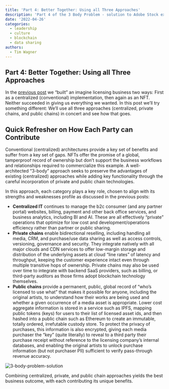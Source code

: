 ```yaml
---
title: 'Part 4: Better Together: Using all Three Approaches'
description: 'Part 4 of the 3 Body Problem - solution to Adobe Stock example, and how to build data sharing applications that are ready for the future of blockchain.'
date: '2022-04-26'
categories:
  - leadership
  - culture
  - blockchain
  - data sharing
authors:
  - Tim Wagner
---
```

## Part 4: Better Together: Using all Three Approaches

In the [previous post](https://www.vendia.net/blog/nft-it-business-example) we “built” an imagine licensing business two ways: First as a centralized (conventional) implementation, then again as an NFT. Neither succeeded in giving us everything we wanted. In this post we’ll try something different: We’ll use all three approaches (centralized, private chains, and public chains) in concert and see how that goes.

## Quick Refresher on How Each Party can Contribute

Conventional (centralized) architectures provide a key set of benefits and suffer from a key set of gaps. NFTs offer the promise of a global, tamperproof record of ownership but don’t support the business workflows and relationships required to commercialize this example. A well-architected “3-body” approach seeks to preserve the advantages of existing (centralized) approaches while adding key functionality through the careful incorporation of private and public chain technologies.

 In this approach, each category plays a key role, chosen to align with its strengths and weaknesses profile as discussed in the previous posts:

- **Centralized IT** continues to manage the b2c consumer (and any partner portal) websites, billing, payment and other back office services, and business analytics, including BI and AI. These are all effectively “private” operations that optimize for low cost and development/operations efficiency rather than partner or public sharing.
- **Private chains** enable bidirectional reselling, including handling all media, CRM, and purchase/use data sharing as well as access controls, versioning, governance and security. They integrate natively with all major clouds and CDN services to offer low-margin storage and distribution of the underlying assets at cloud “line rates” of latency and throughput, keeping the customer experience intact even through multiple transitive hops of ownership. Private chains may also be used over time to integrate with backend SaaS providers, such as billing, or third-party auditors as those firms adopt blockchain technology themselves.
- **Public chains** provide a permanent, public, global record of “who’s licensed to use what” that makes it possible for anyone, including the original artists, to understand how their works are being used and whether a given occurrence of a media asset is appropriate. 
Lower cost aggregate information is stored in a service such as IPFS, mapping public tokens (keys) for users to their list of licensed asset ids, and then hashed into a public chain such as Ethereum to create an immutable, totally ordered, irrefutable custody store. To protect the privacy of purchases, this information is also encrypted, giving each media purchaser the “key” (quite literally) to reveal to a third party their purchase receipt without reference to the licensing company’s internal databases, and enabling the original artists to unlock purchase information (but not purchaser PII) sufficient to verify pass-through revenue accuracy.

![3-body-problem-solution](https://d24nhiikxn5jns.cloudfront.net/optimized/user-images.githubusercontent.com..98492452..165371311-f296dd66-32e5-4a77-8de3-1a1c117ade91.png)

Combining centralized, private, and public chain approaches yields the best business outcome, with each contributing its unique benefits.
